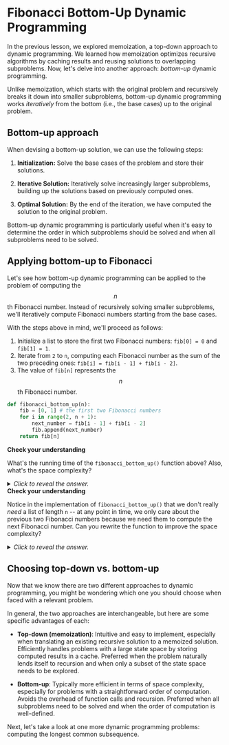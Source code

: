 # Fibonacci Bottom-Up Dynamic Programming

In the previous lesson, we explored memoization, a top-down approach to dynamic programming. We learned how memoization optimizes recursive algorithms by caching results and reusing solutions to overlapping subproblems. Now, let's delve into another approach: *bottom-up* dynamic programming.

Unlike memoization, which starts with the original problem and recursively breaks it down into smaller subproblems, bottom-up dynamic programming works *iteratively* from the bottom (i.e., the base cases) up to the original problem.

## Bottom-up approach

When devising a bottom-up solution, we can use the following steps:

1. **Initialization:** Solve the base cases of the problem and store their solutions.

2. **Iterative Solution:** Iteratively solve increasingly larger subproblems, building up the solutions based on previously computed ones.

3. **Optimal Solution:** By the end of the iteration, we have computed the solution to the original problem.

Bottom-up dynamic programming is particularly useful when it's easy to determine the order in which subproblems should be solved and when all subproblems need to be solved.

## Applying bottom-up to Fibonacci

Let's see how bottom-up dynamic programming can be applied to the problem of computing the $$n$$th Fibonacci number. Instead of recursively solving smaller subproblems, we'll iteratively compute Fibonacci numbers starting from the base cases.

With the steps above in mind, we'll proceed as follows:

1. Initialize a list to store the first two Fibonacci numbers: `fib[0] = 0` and `fib[1] = 1`.
2. Iterate from `2` to `n`, computing each Fibonacci number as the sum of the two preceding ones: `fib[i] = fib[i - 1] + fib[i - 2]`.
3. The value of `fib[n]` represents the $$n$$th Fibonacci number.

```python
def fibonacci_bottom_up(n):
    fib = [0, 1] # the first two Fibonacci numbers
    for i in range(2, n + 1):
        next_number = fib[i - 1] + fib[i - 2]
        fib.append(next_number)
    return fib[n]
```

<aside>
<b>Check your understanding</b>
<p>What's the running time of the <code>fibonacci_bottom_up()</code> function above? Also, what's the space complexity?</p>
<details>
<summary>
<i>Click to reveal the answer.</i>
</summary>
<p><b>Answer.</b> There's a single <code>for</code> loop that runs up to <code>n</code>, and the code inside the loop completes in constant time. Therefore, the running time is <code>O(n)</code>. Since we use a list to store all <code>n</code> Fibonacci numbers, the space complexity is also <code>O(n)</code>.</p>
</details>
</aside>

<aside>
<b>Check your understanding</b>
<p>Notice in the implementation of <code>fibonacci_bottom_up()</code> that we don't really <i>need</i> a list of length <code>n</code> -- at any point in time, we only care about the previous two Fibonacci numbers because we need them to compute the next Fibonacci number. Can you rewrite the function to improve the space complexity?</p>
<details>
<summary>
<i>Click to reveal the answer.</i>
</summary>
<p><b>Answer.</b> We can accomplish this by only using two variables instead of a list. These variables represent the previous two Fibonacci numbers:</p>
<pre><code class="language-python">def fibonacci_bottom_up(n):
    if n <= 1:
        return n
    prev = 0
    curr = 1
    for _ in range(2, n + 1):
        temp = prev + curr
        prev = curr
        curr = temp
    return curr
</code></pre>
<p>Note that we need a variable <code>temp</code> in order to correctly advance the values (unless you use multiple assignment). Since we use only a constant number of variables, the space complexity is now <code>O(1)</code>.
</details>
</aside>

## Choosing top-down vs. bottom-up

Now that we know there are two different approaches to dynamic programming, you might be wondering which one you should choose when faced with a relevant problem.

In general, the two approaches are interchangeable, but here are some specific advantages of each:

* **Top-down (memoization)**: Intuitive and easy to implement, especially when translating an existing recursive solution to a memoized solution. Efficiently handles problems with a large state space by storing computed results in a cache. Preferred when the problem naturally lends itself to recursion and when only a subset of the state space needs to be explored.

* **Bottom-up**: Typically more efficient in terms of space complexity, especially for problems with a straightforward order of computation. Avoids the overhead of function calls and recursion. Preferred when all subproblems need to be solved and when the order of computation is well-defined.

Next, let's take a look at one more dynamic programming problems: computing the longest common subsequence.
